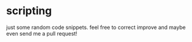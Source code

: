 # scripting

just some random code snippets. feel free to correct
improve and maybe even send me a pull request!
